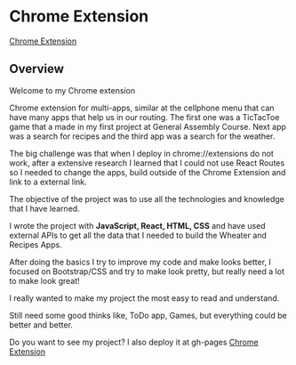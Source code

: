 # Chrome Extension

[Chrome Extension](https://patricianunes.github.io/super-chrome-extension/)

Overview
---


Welcome to my Chrome extension

Chrome extension for multi-apps, similar at the cellphone menu that can have many apps that help us in our routing. 
The first one was a TicTacToe game that a made in my first project at General Assembly Course. 
Next app was a search for recipes and the third app was a search for the weather. 

The big challenge was that when I deploy in chrome://extensions do not work, after a extensive research I learned that I could not use React Routes so I needed to change the apps, build outside of the Chrome Extension and link to a external link.

The objective of the project was to use all the technologies and knowledge that I have learned.

I wrote the project with **JavaScript, React, HTML, CSS** and have used external APIs to get all the data that I needed to build the Wheater and Recipes Apps.

After doing the basics I try to improve my code and make looks better, I focused on Bootstrap/CSS and try to make look pretty, but really need a lot to make look great!

I really wanted to make my project the most easy to read and understand.

Still need some good thinks like, ToDo app, Games, but everything could be better and better.

Do you want to see my project? I also deploy it at gh-pages [Chrome Extension](https://patricianunes.github.io/super-chrome-extension/)



<!-- ###Necessary Deliverables

A working game, built by you, hosted somewhere on the internet
A link to your hosted working game in the URL section of your Github repo
A git repository hosted on Github, with a link to your hosted game, and frequent commits dating back to the very beginning of the project
A readme.md file with explanations of the technologies used, the approach taken, installation instructions, unsolved problems, etc.
##Emphasis
*Italic*, **Bold**, ***Both***

Alternatively: _italic_, __bold__, ___superfancy___

##Starred lists
* List 1
* List 2
* List 3

##Dashed lists
- Dashes
- Work
- Too

## Addition Lists
+ Plus
+ Also
+ Works

## Nubered lists

1. first
1. second

links work like this: [text for the link] (http://w3c.org/)

## Images
![Bill Murray](http://fillmarray.com/400/700)

## Code: backtick city
Refere to a variable like `counter` in special font.

```
const hello = function() {
  console.log('hello');
}
``` -->

